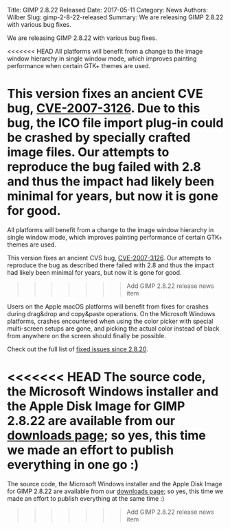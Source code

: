 Title: GIMP 2.8.22 Released
Date: 2017-05-11
Category: News
Authors: Wilber
Slug: gimp-2-8-22-released
Summary: We are releasing GIMP 2.8.22 with various bug fixes.

We are releasing GIMP 2.8.22 with various bug fixes. 

<<<<<<< HEAD
All platforms will benefit from a change to the image window hierarchy in single window mode, which improves painting performance when certain GTK+ themes are used.

This version fixes an ancient CVE bug, [CVE-2007-3126](https://nvd.nist.gov/vuln/detail/CVE-2007-3126). Due to this bug, the ICO file import plug-in could be crashed by specially crafted image files. Our attempts to reproduce the bug failed with 2.8 and thus the impact had likely been minimal for years, but now it is gone for good.
=======
All platforms will benefit from a change to the image window hierarchy in single window mode, which improves painting performance of certain GTK+ themes are used.

This version fixes an ancient CVS bug, [CVE-2007-3126](https://nvd.nist.gov/vuln/detail/CVE-2007-3126). Our attempts to reproduce the bug as described there failed with 2.8 and thus the impact had likely been minimal for years, but now it is gone for good.
>>>>>>> Add GIMP 2.8.22 release news item

Users on the Apple macOS platforms will benefit from fixes for crashes during drag&drop and copy&paste operations. On the Microsoft Windows platforms, crashes encountered when using the color picker with special multi-screen setups are gone, and picking the actual color instead of black from anywhere on the screen should finally be possible.

Check out the full list of [fixed issues since 2.8.20](https://git.gnome.org/browse/gimp/plain/NEWS?h=GIMP_2_8_22).

<<<<<<< HEAD
The source code, the Microsoft Windows installer and the Apple Disk Image for GIMP 2.8.22 are available from our [downloads page](/downloads/); so yes, this time we made an effort to publish everything in one go :)
=======
The source code, the Microsoft Windows installer and the Apple Disk Image for GIMP 2.8.22 are available from our [downloads page](/downloads/); so yes, this time we made an effort to publish everything at the same time :)
>>>>>>> Add GIMP 2.8.22 release news item
